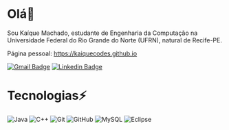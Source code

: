 # Olá👋
Sou Kaíque Machado, estudante de Engenharia da Computação na Universidade Federal do Rio Grande do Norte (UFRN), natural de Recife-PE. 

Página pessoal: https://kaiquecodes.github.io

[![Gmail Badge](https://img.shields.io/badge/-kaique.engcomp@gmail.com-c14438?style=flat-square&logo=Gmail&logoColor=white&link=mailto:kaique.engcomp@gmail.com)](mailto:kaique.engcomp@gmail.com)   [![Linkedin Badge](https://img.shields.io/badge/-KaíqueMachado-blue?style=flat-square&logo=Linkedin&logoColor=white&link=https://www.linkedin.com/in/kaiquegm)](https://www.linkedin.com/in/kaiquecodes) 

# Tecnologias⚡
![Java](https://img.shields.io/badge/-Java-007396?style=flat-square&logo=java)
![C++](https://img.shields.io/badge/-C++-00599C?style=flat-square&logo=c)
![Git](https://img.shields.io/badge/-Git-black?style=flat-square&logo=git)
![GitHub](https://img.shields.io/badge/-GitHub-181717?style=flat-square&logo=github)
![MySQL](https://img.shields.io/badge/-MySQL-4479A1?style=flat-square&logo=mysql&logoColor=white)
![Eclipse](https://img.shields.io/badge/-Eclipse-2C2255?style=flat-square&logo=eclipse&logoColor=white)



